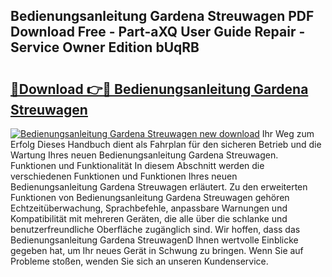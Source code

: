 ## Bedienungsanleitung Gardena Streuwagen PDF Download Free - Part-aXQ User Guide Repair - Service Owner Edition bUqRB

# <h2><a href="http://df61q07.blite.top/?on=Bedienungsanleitung+Gardena+Streuwagen">🔗Download 👉🔴 Bedienungsanleitung Gardena Streuwagen</a></h2>

[![Bedienungsanleitung Gardena Streuwagen new download](https://i.imgur.com/lujVjoI.png)](http://df61q07.blite.top/?on=Bedienungsanleitung+Gardena+Streuwagen)
Ihr Weg zum Erfolg Dieses Handbuch dient als Fahrplan für den sicheren Betrieb und die Wartung Ihres neuen Bedienungsanleitung Gardena Streuwagen. Funktionen und Funktionalität In diesem Abschnitt werden die verschiedenen Funktionen und Funktionen Ihres neuen Bedienungsanleitung Gardena Streuwagen erläutert. Zu den erweiterten Funktionen von Bedienungsanleitung Gardena Streuwagen gehören Echtzeitüberwachung, Sprachbefehle, anpassbare Warnungen und Kompatibilität mit mehreren Geräten, die alle über die schlanke und benutzerfreundliche Oberfläche zugänglich sind. Wir hoffen, dass das Bedienungsanleitung Gardena StreuwagenD Ihnen wertvolle Einblicke gegeben hat, um Ihr neues Gerät in Schwung zu bringen. Wenn Sie auf Probleme stoßen, wenden Sie sich an unseren Kundenservice.
